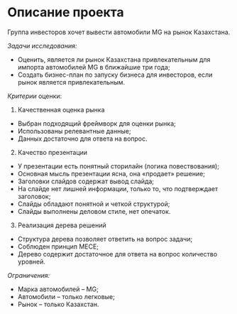 # Описание проекта

Группа инвесторов хочет вывести автомобили MG на рынок Казахстана.

*Задачи исследования:*

* Оценить, является ли рынок Казахстана привлекательным для импорта автомобилей MG в ближайшие три года;
* Создать бизнес-план по запуску бизнеса для инвесторов, если рынок является привлекательным.

*Критерии* оценки:

1. Качественная оценка рынка
   
* Выбран подходящий фреймворк для оценки рынка;
* Использованы релевантные данные;
* Данных достаточно для ответа на вопрос.

2. Качество презентации
   
* У презентации есть понятный сторилайн (логика повествования);
* Основная мысль презентации ясна, она «продает» решение;
* Заголовки слайдов содержат вывод слайда;
* На слайде нет лишней информации, только то, что подтверждает заголовок;
* Слайды обладают понятной и четкой структурой;
* Слайды выполнены деловом стиле, нет опечаток.

3. Реализация дерева решений
   
* Структура дерева позволяет ответить на вопрос задачи;
* Соблюден принцип МЕСЕ;
* Дерево содержит достаточное для ответа на вопрос количество
уровней.

*Ограничения:*

* Марка автомобилей – MG;
* Автомобили – только легковые;
* Рынок – только Казахстан.

